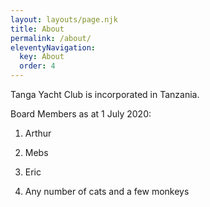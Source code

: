 ```yaml
---
layout: layouts/page.njk
title: About
permalink: /about/
eleventyNavigation:
  key: About
  order: 4
---
```

Tanga Yacht Club is incorporated in Tanzania.

Board Members as at 1 July 2020:

1. Arthur

1. Mebs

1. Eric

1. Any number of cats and a few monkeys
